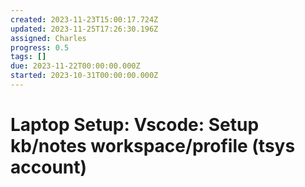 ```yaml
---
created: 2023-11-23T15:00:17.724Z
updated: 2023-11-25T17:26:30.196Z
assigned: Charles
progress: 0.5
tags: []
due: 2023-11-22T00:00:00.000Z
started: 2023-10-31T00:00:00.000Z
---
```


# Laptop Setup: Vscode: Setup kb/notes workspace/profile (tsys account)
